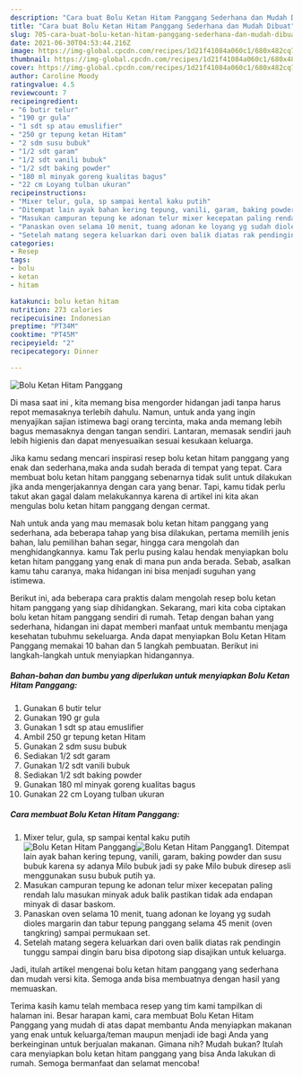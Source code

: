 ```yaml
---
description: "Cara buat Bolu Ketan Hitam Panggang Sederhana dan Mudah Dibuat"
title: "Cara buat Bolu Ketan Hitam Panggang Sederhana dan Mudah Dibuat"
slug: 705-cara-buat-bolu-ketan-hitam-panggang-sederhana-dan-mudah-dibuat
date: 2021-06-30T04:53:44.216Z
image: https://img-global.cpcdn.com/recipes/1d21f41084a060c1/680x482cq70/bolu-ketan-hitam-panggang-foto-resep-utama.jpg
thumbnail: https://img-global.cpcdn.com/recipes/1d21f41084a060c1/680x482cq70/bolu-ketan-hitam-panggang-foto-resep-utama.jpg
cover: https://img-global.cpcdn.com/recipes/1d21f41084a060c1/680x482cq70/bolu-ketan-hitam-panggang-foto-resep-utama.jpg
author: Caroline Moody
ratingvalue: 4.5
reviewcount: 7
recipeingredient:
- "6 butir telur"
- "190 gr gula"
- "1 sdt sp atau emuslifier"
- "250 gr tepung ketan Hitam"
- "2 sdm susu bubuk"
- "1/2 sdt garam"
- "1/2 sdt vanili bubuk"
- "1/2 sdt baking powder"
- "180 ml minyak goreng kualitas bagus"
- "22 cm Loyang tulban ukuran"
recipeinstructions:
- "Mixer telur, gula, sp sampai kental kaku putih"
- "Ditempat lain ayak bahan kering tepung, vanili, garam, baking powder dan susu bubuk karena sy adanya Milo bubuk jadi sy pake Milo bubuk diresep asli menggunakan susu bubuk putih ya."
- "Masukan campuran tepung ke adonan telur mixer kecepatan paling rendah lalu masukan minyak aduk balik pastikan tidak ada endapan minyak di dasar baskom."
- "Panaskan oven selama 10 menit, tuang adonan ke loyang yg sudah dioles margarin dan tabur tepung panggang selama 45 menit (oven tangkring) sampai permukaan set."
- "Setelah matang segera keluarkan dari oven balik diatas rak pendingin tunggu sampai dingin baru bisa dipotong siap disajikan untuk keluarga."
categories:
- Resep
tags:
- bolu
- ketan
- hitam

katakunci: bolu ketan hitam 
nutrition: 273 calories
recipecuisine: Indonesian
preptime: "PT34M"
cooktime: "PT45M"
recipeyield: "2"
recipecategory: Dinner

---
```



![Bolu Ketan Hitam Panggang](https://img-global.cpcdn.com/recipes/1d21f41084a060c1/680x482cq70/bolu-ketan-hitam-panggang-foto-resep-utama.jpg)

Di masa  saat ini , kita memang bisa mengorder hidangan jadi tanpa harus repot memasaknya terlebih dahulu. Namun, untuk anda yang ingin menyajikan sajian istimewa bagi orang tercinta, maka anda memang lebih bagus memasaknya dengan tangan sendiri. Lantaran, memasak sendiri jauh lebih higienis dan dapat menyesuaikan sesuai kesukaan keluarga.

Jika kamu sedang mencari inspirasi resep bolu ketan hitam panggang yang enak dan sederhana,maka anda sudah berada di tempat yang tepat. Cara membuat bolu ketan hitam panggang  sebenarnya tidak sulit untuk dilakukan jika anda mengerjakannya dengan cara yang benar. Tapi, kamu tidak perlu takut akan gagal dalam melakukannya 
karena di artikel ini kita akan mengulas bolu ketan hitam panggang dengan cermat.  



Nah untuk anda yang mau memasak bolu ketan hitam panggang yang sederhana, ada beberapa tahap yang bisa dilakukan, pertama memilih jenis bahan, lalu pemilihan bahan segar, hingga cara mengolah dan menghidangkannya. kamu Tak perlu pusing kalau hendak menyiapkan bolu ketan hitam panggang yang enak di mana pun anda berada. Sebab, asalkan kamu  tahu caranya, maka hidangan ini bisa menjadi suguhan yang istimewa.

Berikut ini, ada beberapa cara praktis  dalam mengolah resep bolu ketan hitam panggang yang siap dihidangkan. Sekarang, mari kita coba ciptakan bolu ketan hitam panggang sendiri di rumah. Tetap dengan bahan yang sederhana, hidangan ini dapat memberi manfaat untuk membantu menjaga kesehatan tubuhmu sekeluarga. Anda dapat menyiapkan Bolu Ketan Hitam Panggang memakai 10 bahan dan 5 langkah pembuatan. Berikut ini langkah-langkah untuk menyiapkan hidangannya.

<!--inarticleads1-->

##### Bahan-bahan dan bumbu yang diperlukan untuk menyiapkan Bolu Ketan Hitam Panggang:

1. Gunakan 6 butir telur
1. Gunakan 190 gr gula
1. Gunakan 1 sdt sp atau emuslifier
1. Ambil 250 gr tepung ketan Hitam
1. Gunakan 2 sdm susu bubuk
1. Sediakan 1/2 sdt garam
1. Gunakan 1/2 sdt vanili bubuk
1. Sediakan 1/2 sdt baking powder
1. Gunakan 180 ml minyak goreng kualitas bagus
1. Gunakan 22 cm Loyang tulban ukuran




<!--inarticleads2-->

##### Cara membuat Bolu Ketan Hitam Panggang:

1. Mixer telur, gula, sp sampai kental kaku putih
<img src="https://img-global.cpcdn.com/steps/bd2dddd31f46e62b/160x128cq70/bolu-ketan-hitam-panggang-langkah-memasak-1-foto.jpg" alt="Bolu Ketan Hitam Panggang"><img src="https://img-global.cpcdn.com/steps/2bf1e2f2bd7010f9/160x128cq70/bolu-ketan-hitam-panggang-langkah-memasak-1-foto.jpg" alt="Bolu Ketan Hitam Panggang">1. Ditempat lain ayak bahan kering tepung, vanili, garam, baking powder dan susu bubuk karena sy adanya Milo bubuk jadi sy pake Milo bubuk diresep asli menggunakan susu bubuk putih ya.
1. Masukan campuran tepung ke adonan telur mixer kecepatan paling rendah lalu masukan minyak aduk balik pastikan tidak ada endapan minyak di dasar baskom.
1. Panaskan oven selama 10 menit, tuang adonan ke loyang yg sudah dioles margarin dan tabur tepung panggang selama 45 menit (oven tangkring) sampai permukaan set.
1. Setelah matang segera keluarkan dari oven balik diatas rak pendingin tunggu sampai dingin baru bisa dipotong siap disajikan untuk keluarga.




Jadi, itulah artikel mengenai  bolu ketan hitam panggang  yang sederhana dan mudah versi kita. Semoga anda bisa membuatnya dengan hasil yang memuaskan. 

Terima kasih kamu telah membaca resep yang tim kami tampilkan di halaman ini. Besar harapan kami, cara membuat  Bolu Ketan Hitam Panggang yang mudah di atas dapat membantu Anda menyiapkan makanan yang enak untuk keluarga/teman maupun menjadi ide bagi Anda yang berkeinginan untuk berjualan makanan. Gimana nih? Mudah bukan? Itulah cara menyiapkan bolu ketan hitam panggang yang bisa Anda lakukan di rumah. Semoga bermanfaat dan selamat mencoba!


